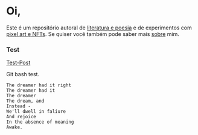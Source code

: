 # Oi,

Este é um repositório autoral de [literatura e poesia](XX) e de experimentos com [pixel art e NFTs](XX). Se quiser você também pode saber mais [sobre](https://lucasperesbet.github.io/homebound/about/) mim.

### Test

[Test-Post](https://lucasperesbet.github.io/homebound/_posts\2021-06-08-TEST-POST.md)

Git bash test.

```
The dreamer had it right
The dreamer had it
The dreamer
The dream, and
Instead -
We'll dwell in faliure
And rejoice
In the absence of meaning
Awake.
```
